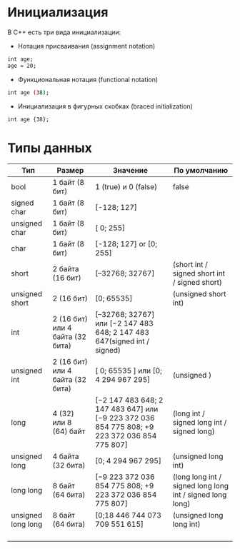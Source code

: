# Инициализация
В C++ есть три вида инициализации:

- Нотация присваивания (assignment notation)
```bash
int age;
age = 20;
```
- Функциональная нотация (functional notation)
```bash
int age (38);
```
- Инициализация в фигурных скобках (braced initialization)
```bash
int age {38};
```

# Типы данных
| Тип            | Размер            |Значение| По умолчанию|                                                 
| ----------- | ----------------|------------|------------------- |
|bool| 1 байт (8 бит) | 1 (true) и 0 (false)|false|
|signed char|1 байт (8 бит) |[-128; 127]||
|unsigned char|1 байт (8 бит) |[ 0; 255] ||
|char|1 байт (8 бит) |  [-128; 127] or [0; 255] ||
|short |2 байта (16 бит) | [–32768; 32767] |(short int / signed short int / signed short)|
|unsigned short |2 (16 бит) | [0; 65535] | (unsigned short int)|
|int |2  (16 бит) или 4 байта (32 бита)|[–32768; 32767] или [−2 147 483 648; 2 147 483 647(signed int / signed)
|unsigned int |2 (16 бит) или 4 байта (32 бита) |[ 0; 65535 ] или [0; 4 294 967 295]|(unsigned )|
|long | 4 (32) или 8 (64) байт|[−2 147 483 648; 2 147 483 647] или [−9 223 372 036 854 775 808; +9 223 372 036 854 775 807]|(long int / signed long int / signed long)|
|unsigned long|4 байта (32 бита) | [0; 4 294 967 295]| (unsigned long int)|
|long long |8 байт (64 бита)|[−9 223 372 036 854 775 808; +9 223 372 036 854 775 807]  |(long long int / signed long long int / signed long long)|
|unsigned long long|8 байт (64 бита) |[0;18 446 744 073 709 551 615]  | (unsigned long long int)|
|| |  ||
|| |  ||
|| |  ||
|| |  ||
